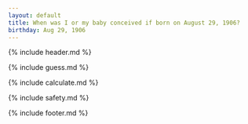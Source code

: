 ```yaml
---
layout: default
title: When was I or my baby conceived if born on August 29, 1906?
birthday: Aug 29, 1906
---
```


{% include header.md %}

{% include guess.md %}

{% include calculate.md %}

{% include safety.md %}

{% include footer.md %}



